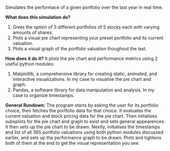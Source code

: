 Simulates the performace of a given portfolio over the last year in real time.

**What does this simulation do?**
1. Gives the option of 3 different portfolios of 5 stocks each with varying amounts of shares.
2. Plots a visual pie chart representing your preset portfolio and its current valuation.
3. Plots a visual graph of the portfolio valuation thoughout the last.

**How does it do it?**
It plots the pie chart and performance metrics using 2 useful python modules: 
1. Matplotlib, a comprehensive library for creating static, animated, and interactive visualizations. In my case to visualise the pie chart and graph.
2. Pandas, a software library for data manipulation and analysis. In my case to organize timestamps.

**General Rundown:**
The program starts by asking the user for its portfolio choice, then fetches the portfolio data for that choice. It evaluates the current valuation and stock pricing data for the pie chart. Then initialises subsplots for the pie chart and graph to exist and sets general appearences. It then sets up the pie chart to be drawn. Nextly, initialises the timestamps and list of all 365 portfolio valuations using both python modules discussed earlier, and sets up the performance graph to be drawn. Plots and tightens both of them at the end to get the visual representation you see.


